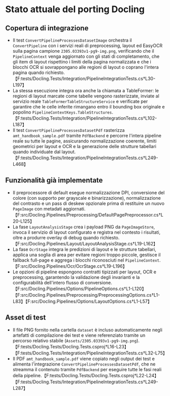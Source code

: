 # Stato attuale del porting Docling

## Copertura di integrazione
- Il test `ConvertPipelineProcessesDatasetImage` orchestra il `ConvertPipeline` con i servizi reali di preprocessing, layout ed EasyOCR sulla pagina campione `2305.03393v1-pg9-img.png`, verificando che il `PipelineContext` venga aggiornato con gli stati di completamento, che gli item di layout rispettino i limiti della pagina normalizzata e che i blocchi OCR si sovrappongano alle regioni di layout o coprano l'intera pagina quando richiesto.【F:tests/Docling.Tests/Integration/PipelineIntegrationTests.cs†L30-L197】
- La stessa esecuzione integra ora anche la chiamata a TableFormer: le regioni di layout marcate come tabelle vengono rasterizzate, inviate al servizio reale `TableFormerTableStructureService` e verificate per garantire che le celle inferite rimangano entro il bounding box originale e popolino `PipelineContextKeys.TableStructures`.【F:tests/Docling.Tests/Integration/PipelineIntegrationTests.cs†L102-L187】
- Il test `ConvertPipelineProcessesDatasetPdf` rasterizza `amt_handbook_sample.pdf` tramite `PdfBackend` e percorre l'intera pipeline reale su tutte le pagine, assicurando normalizzazione coerente, limiti geometrici per layout e OCR e la generazione delle strutture tabellari quando individuate dal layout.【F:tests/Docling.Tests/Integration/PipelineIntegrationTests.cs†L249-L468】

## Funzionalità già implementate
- Il preprocessore di default esegue normalizzazione DPI, conversione del colore (con supporto per grayscale e binarizzazione), normalizzazione del contrasto e un pass di deskew opzionale prima di restituire un nuovo `PageImage` con metadati aggiornati.【F:src/Docling.Pipelines/Preprocessing/DefaultPagePreprocessor.cs†L20-L125】
- La fase `LayoutAnalysisStage` crea i payload PNG da `PageImageStore`, invoca il servizio di layout configurato e registra nel contesto i risultati, oltre a produrre overlay di debug quando richiesto.【F:src/Docling.Pipelines/Layout/LayoutAnalysisStage.cs†L19-L162】
- La fase `OcrStage` integra le predizioni di layout e le strutture tabellari, applica una soglia di area per evitare regioni troppo piccole, gestisce il fallback full-page e aggrega i blocchi riconosciuti nel `PipelineContext`.【F:src/Docling.Pipelines/Ocr/OcrStage.cs†L19-L196】
- Le opzioni di pipeline espongono contratti tipizzati per layout, OCR e preprocessing, garantendo la validazione degli invarianti e la configurabilità dell'intero flusso di conversione.【F:src/Docling.Pipelines/Options/PipelineOptions.cs†L1-L120】【F:src/Docling.Pipelines/Preprocessing/PreprocessingOptions.cs†L1-L83】【F:src/Docling.Pipelines/Options/LayoutOptions.cs†L1-L57】

## Asset di test
- Il file PNG fornito nella cartella `dataset` è incluso automaticamente negli artefatti di compilazione dei test e viene referenziato tramite un percorso relativo stabile (`Assets/2305.03393v1-pg9-img.png`).【F:tests/Docling.Tests/Docling.Tests.csproj†L16-L23】【F:tests/Docling.Tests/Integration/PipelineIntegrationTests.cs†L32-L75】
- Il PDF `amt_handbook_sample.pdf` viene copiato negli output dei test e alimenta l'integrazione `ConvertPipelineProcessesDatasetPdf`, che ne streamma il contenuto tramite `PdfBackend` per eseguire tutte le fasi reali della pipeline.【F:tests/Docling.Tests/Docling.Tests.csproj†L22-L24】【F:tests/Docling.Tests/Integration/PipelineIntegrationTests.cs†L249-L287】
